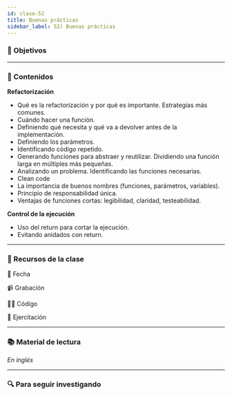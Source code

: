 ```yaml
---
id: clase-52
title: Buenas prácticas
sidebar_label: 52) Buenas prácticas
---
```


### 🏁 Objetivos

---

### 📝 Contenidos

**Refactorización**

- Qué es la refactorización y por qué es importante. Estrategias más comunes.
- Cuándo hacer una función.
- Definiendo qué necesita y qué va a devolver antes de la implementación.
- Definiendo los parámetros.
- Identificando código repetido.
- Generando funciones para abstraer y reutilizar. Dividiendo una función larga en múltiples más pequeñas.
- Analizando un problema. Identificando las funciones necesarias.
- Clean code
- La importancia de buenos nombres (funciones, parámetros, variables).
- Principio de responsabilidad única.
- Ventajas de funciones cortas: legibilidad, claridad, testeabilidad.

**Control de la ejecución**

- Uso del return para cortar la ejecución.
- Evitando anidados con return.

---

### 🚀 Recursos de la clase

📆 Fecha

📹 Grabación

👩‍💻 Código

💪 Ejercitación

---

### 📚 Material de lectura

_En inglés_

---

### 🔍 Para seguir investigando
